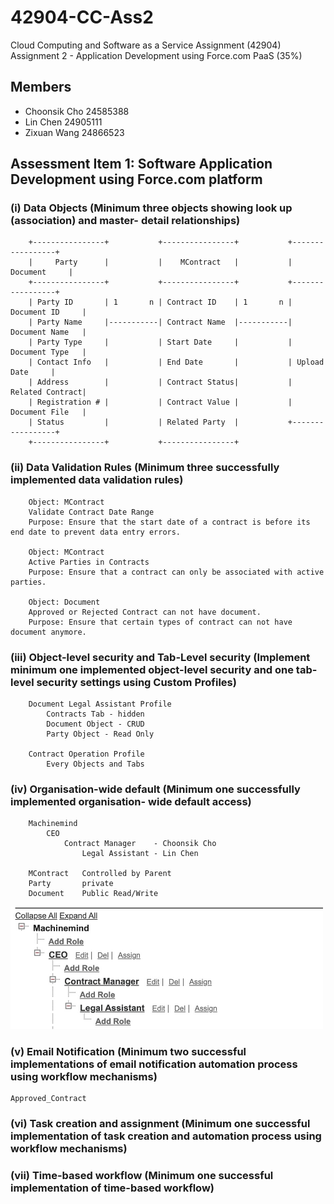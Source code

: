 # 42904-CC-Ass2
Cloud Computing and Software as a Service Assignment (42904) Assignment 2 - Application Development using Force.com PaaS (35%)

## Members

* Choonsik Cho 24585388
* Lin Chen 24905111
* Zixuan Wang 24866523

## Assessment Item 1: Software Application Development using Force.com platform


### (i) Data Objects (Minimum three objects showing look up (association) and master- detail relationships)

```
    +----------------+           +----------------+           +-----------------+
    |     Party      |           |    MContract   |           |    Document     |
    +----------------+           +----------------+           +-----------------+
    | Party ID       | 1       n | Contract ID    | 1       n | Document ID     |
    | Party Name     |-----------| Contract Name  |-----------| Document Name   |
    | Party Type     |           | Start Date     |           | Document Type   |
    | Contact Info   |           | End Date       |           | Upload Date     |
    | Address        |           | Contract Status|           | Related Contract|
    | Registration # |           | Contract Value |           | Document File   |
    | Status         |           | Related Party  |           +-----------------+
    +----------------+           +----------------+
```

### (ii) Data Validation Rules (Minimum three successfully implemented data validation rules)

```
    Object: MContract
    Validate Contract Date Range
    Purpose: Ensure that the start date of a contract is before its end date to prevent data entry errors.

    Object: MContract
    Active Parties in Contracts
    Purpose: Ensure that a contract can only be associated with active parties.

    Object: Document
    Approved or Rejected Contract can not have document.
    Purpose: Ensure that certain types of contract can not have document anymore.
```

### (iii) Object-level security and Tab-Level security (Implement minimum one implemented object-level security and one tab-level security settings using Custom Profiles)
```
    Document Legal Assistant Profile
        Contracts Tab - hidden
        Document Object - CRUD
        Party Object - Read Only

    Contract Operation Profile
        Every Objects and Tabs
```

### (iv) Organisation-wide default (Minimum one successfully implemented organisation- wide default access)
```
    Machinemind
        CEO
            Contract Manager    - Choonsik Cho
                Legal Assistant - Lin Chen

    MContract   Controlled by Parent
    Party       private
    Document    Public Read/Write
```
<img src="Role%20Hierarchy.jpg" alt="Role Hierarchy" width="500"/>


### (v) Email Notification (Minimum two successful implementations of email notification automation process using workflow mechanisms)
    Approved_Contract

### (vi) Task creation and assignment (Minimum one successful implementation of task creation and automation process using workflow mechanisms)


### (vii) Time-based workflow (Minimum one successful implementation of time-based workflow)


